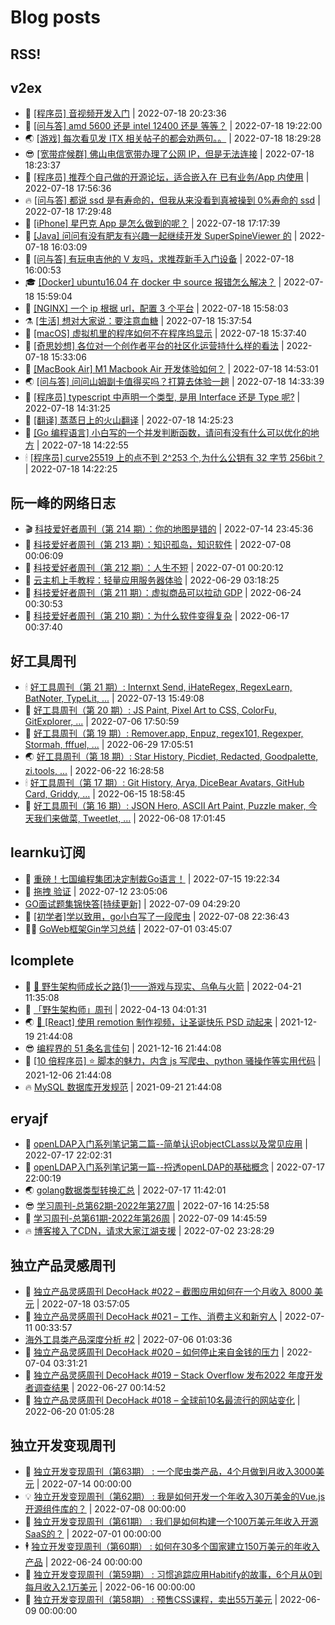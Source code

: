 # Blog posts
## RSS!



## v2ex

<!-- v2ex:START  -->
- 🫶 [[程序员] 音视频开发入门](https://www.v2ex.com/t/867143#reply2) | 2022-07-18 20:23:36 
- 🧰 [[问与答] amd 5600 还是 intel 12400 还是 等等？](https://www.v2ex.com/t/867142#reply14) | 2022-07-18 19:22:00 
- 🌏 [[游戏] 每次看见发 ITX 相关帖子的都会劝两句。。](https://www.v2ex.com/t/867141#reply0) | 2022-07-18 18:29:28 
- 😎 [[宽带症候群] 佛山电信宽带办理了公网 IP，但是无法连接](https://www.v2ex.com/t/867140#reply3) | 2022-07-18 18:23:37 
- 💂 [[程序员] 推荐个自己做的开源论坛，适合嵌入在 已有业务/App 内使用](https://www.v2ex.com/t/867139#reply0) | 2022-07-18 17:56:36 
- 🔥 [[问与答] 都说 ssd 是有寿命的，但我从来没看到真被操到 0%寿命的 ssd](https://www.v2ex.com/t/867138#reply2) | 2022-07-18 17:29:48 
- 🦅 [[iPhone] 星巴克 App 是怎么做到的呢？](https://www.v2ex.com/t/867137#reply11) | 2022-07-18 17:17:39 
- 🙉 [[Java] 问问有没有肥友有兴趣一起继续开发 SuperSpineViewer 的](https://www.v2ex.com/t/867136#reply0) | 2022-07-18 16:03:09 
- 💫 [[问与答] 有玩电吉他的 V 友吗，求推荐新手入门设备](https://www.v2ex.com/t/867135#reply2) | 2022-07-18 16:00:53 
- 🎓 [[Docker] ubuntu16.04 在 docker 中 source 报错怎么解决？](https://www.v2ex.com/t/867134#reply0) | 2022-07-18 15:59:04 
- 🗽 [[NGINX] 一个 ip 根据 url，配置 3 个平台](https://www.v2ex.com/t/867133#reply3) | 2022-07-18 15:58:03 
- ⚗️ [[生活] 想对大家说：要注意血糖](https://www.v2ex.com/t/867130#reply5) | 2022-07-18 15:37:54 
- 🦍 [[macOS] 虚拟机里的程序如何不在程序坞显示](https://www.v2ex.com/t/867129#reply4) | 2022-07-18 15:37:40 
- 🤩 [[奇思妙想] 各位对一个创作者平台的社区化运营持什么样的看法](https://www.v2ex.com/t/867127#reply0) | 2022-07-18 15:33:06 
- 🙉 [[MacBook Air] M1 Macbook Air 开发体验如何？](https://www.v2ex.com/t/867123#reply4) | 2022-07-18 14:53:01 
- 🌏 [[问与答] 问问山姆副卡值得买吗？打算去体验一趟](https://www.v2ex.com/t/867121#reply4) | 2022-07-18 14:33:39 
- 🐘 [[程序员] typescript 中声明一个类型, 是用 Interface 还是 Type 呢?](https://www.v2ex.com/t/867120#reply16) | 2022-07-18 14:31:25 
- 🧰 [[翻译] 蒸蒸日上的火山翻译](https://www.v2ex.com/t/867119#reply1) | 2022-07-18 14:25:23 
- 💃 [[Go 编程语言] 小白写的一个并发判断函数，请问有没有什么可以优化的地方](https://www.v2ex.com/t/867118#reply5) | 2022-07-18 14:22:55 
- 🕯 [[程序员] curve25519 上的点不到 2^253 个,为什么公钥有 32 字节 256bit？](https://www.v2ex.com/t/867117#reply1) | 2022-07-18 14:22:25 <!-- v2ex:END -->

## 阮一峰的网络日志

<!-- ruanyf:START -->
- 🎬 [科技爱好者周刊（第 214 期）：你的地图是错的](http://www.ruanyifeng.com/blog/2022/07/weekly-issue-214.html) | 2022-07-14 23:45:36 
- 💄 [科技爱好者周刊（第 213 期）：知识孤岛，知识软件](http://www.ruanyifeng.com/blog/2022/07/weekly-issue-213.html) | 2022-07-08 00:06:09 
- 🐎 [科技爱好者周刊（第 212 期）：人生不短](http://www.ruanyifeng.com/blog/2022/07/weekly-issue-212.html) | 2022-07-01 00:20:12 
- 🤔 [云主机上手教程：轻量应用服务器体验](http://www.ruanyifeng.com/blog/2022/06/cloud-server-getting-started-tutorial.html) | 2022-06-29 03:18:25 
- 🧠 [科技爱好者周刊（第 211 期）：虚拟商品可以拉动 GDP](http://www.ruanyifeng.com/blog/2022/06/weekly-issue-211.html) | 2022-06-24 00:30:53 
- 🎃 [科技爱好者周刊（第 210 期）：为什么软件变得复杂](http://www.ruanyifeng.com/blog/2022/06/weekly-issue-210.html) | 2022-06-17 00:37:40 <!-- ruanyf:END -->

## 好工具周刊

<!-- bestxtools:START -->
- 🕯 [好工具周刊（第 21 期）: Internxt Send, iHateRegex, RegexLearn, BatNoter, TypeLit, ...](https://discuss-cn.bestxtools.com/d/58/1) | 2022-07-13 15:49:08 
- 🦩 [好工具周刊（第 20 期）: JS Paint, Pixel Art to CSS, ColorFu, GitExplorer, ...](https://discuss-cn.bestxtools.com/d/57/1) | 2022-07-06 17:50:59 
- 🦄 [好工具周刊（第 19 期）: Remover.app, Enpuz, regex101, Regexper, Stormah, fffuel, ...](https://discuss-cn.bestxtools.com/d/56/1) | 2022-06-29 17:05:51 
- 🌏 [好工具周刊（第 18 期）: Star History, Picdiet, Redacted, Goodpalette, zi.tools, ...](https://discuss-cn.bestxtools.com/d/47/1) | 2022-06-22 16:28:58 
- 🕯 [好工具周刊（第 17 期）: Git History, Arya, DiceBear Avatars, GitHub Card, Griddy, ...](https://discuss-cn.bestxtools.com/d/43/1) | 2022-06-15 18:58:45 
- 📝 [好工具周刊（第 16 期）: JSON Hero, ASCII Art Paint, Puzzle maker, 今天我们来做菜, Tweetlet, ...](https://discuss-cn.bestxtools.com/d/42/1) | 2022-06-08 17:01:45 <!-- bestxtools:END -->


## learnku订阅

<!-- learnku:START -->
- 🦅 [重磅！七国编程集团决定制裁Go语言！](https://learnku.com/articles/69766) | 2022-07-15 19:22:34 
- 🦅 [拖拽 验证](https://learnku.com/articles/69652) | 2022-07-12 23:05:06 
-  [GO面试题集锦快答[持续更新]](https://learnku.com/articles/69250) | 2022-07-09 04:29:20 
- 🌈 [[初学者]学以致用，go小白写了一段爬虫](https://learnku.com/go/t/69522) | 2022-07-08 22:36:43 
- 🧑‍🏫 [GoWeb框架Gin学习总结](https://learnku.com/articles/69259) | 2022-07-01 03:45:07 <!-- learnku:END -->



## lcomplete

<!-- lcomplete:START -->
- 🫶 [🐒 野生架构师成长之路&lpar;1&rpar;——游戏与现实、乌龟与火箭](http://codelc.com/post/growup/s01/) | 2022-04-21 11:35:08 
- 🧰 [「野生架构师」周刊](http://codelc.com/post/essay/%E9%87%8E%E7%94%9F%E6%9E%B6%E6%9E%84%E5%B8%88%E5%91%A8%E5%88%8A%E4%BB%8B%E7%BB%8D/) | 2022-04-13 04:01:31 
- 🌏 [🎄 [React] 使用 remotion 制作视频，让圣诞快乐 PSD 动起来](http://codelc.com/post/dev/js/remotion/) | 2021-12-19 21:44:08 
- 😎 [编程界的 51 条名言佳句](http://codelc.com/post/dev/thinking/quotes/) | 2021-12-16 21:44:08 
- 💂 [[10 倍程序员] ⭐ 脚本的魅力，内含 js 写爬虫、python 骚操作等实用代码](http://codelc.com/post/dev/10x/script/) | 2021-12-06 21:44:08 
- 🔥 [MySQL 数据库开发规范](http://codelc.com/post/dev/db/mysql_standard/) | 2021-09-21 21:44:08 <!-- lcomplete:END -->

## eryajf

<!-- eryajf:START -->
- 🫶 [openLDAP入门系列笔记第二篇--简单认识objectCLass以及常见应用](https://wiki.eryajf.net/pages/ea10fa/) | 2022-07-17 22:02:31 
- 🧰 [openLDAP入门系列笔记第一篇--捋透openLDAP的基础概念](https://wiki.eryajf.net/pages/aa0651/) | 2022-07-17 22:00:19 
- 🌏 [golang数据类型转换汇总](https://wiki.eryajf.net/pages/33a476/) | 2022-07-17 11:42:01 
- 😎 [学习周刊-总第62期-2022年第27周](https://wiki.eryajf.net/pages/4a06ab/) | 2022-07-16 14:25:58 
- 💂 [学习周刊-总第61期-2022年第26周](https://wiki.eryajf.net/pages/703307/) | 2022-07-09 14:45:59 
- 🔥 [博客接入了CDN，请求大家江湖支援](https://wiki.eryajf.net/pages/5f559d/) | 2022-07-02 23:28:29 <!-- eryajf:END -->



## 独立产品灵感周刊

<!-- DecoHack:START -->
- 🦣 [独立产品灵感周刊 DecoHack #022 – 截图应用如何在一个月收入 8000 美元](https://www.decohack.com/Post/774) | 2022-07-18 03:57:05 
- 🤡 [独立产品灵感周刊 DecoHack #021 – 工作、消费主义和新穷人](https://www.decohack.com/Post/753) | 2022-07-11 00:33:57 
-  [海外工具类产品深度分析 #2](https://www.decohack.com/Post/746) | 2022-07-06 01:03:36 
- 🐲 [独立产品灵感周刊 DecoHack #020 – 如何停止来自金钱的压力](https://www.decohack.com/Post/728) | 2022-07-04 03:31:21 
- 🦅 [独立产品灵感周刊 DecoHack #019 – Stack Overflow 发布2022 年度开发者调查结果](https://www.decohack.com/Post/699) | 2022-06-27 00:14:52 
- 🧰 [独立产品灵感周刊 DecoHack #018 – 全球前10名最流行的网站变化](https://www.decohack.com/Post/680) | 2022-06-20 01:05:28 <!-- DecoHack:END -->

## 独立开发变现周刊

<!-- easyindie:START -->
- 💂 [独立开发变现周刊（第63期） : 一个爬虫类产品，4个月做到月收入3000美元](https://www.ezindie.com/weekly/issue-63) | 2022-07-14 00:00:00 
- 💡 [独立开发变现周刊（第62期） : 我是如何开发一个年收入30万美金的Vue.js开源组件库的？](https://www.ezindie.com/weekly/issue-62) | 2022-07-08 00:00:00 
- 🌋 [独立开发变现周刊（第61期） : 我们是如何构建一个100万美元年收入开源SaaS的？](https://www.ezindie.com/weekly/issue-61) | 2022-07-01 00:00:00 
- 🕴 [独立开发变现周刊（第60期） : 如何在30多个国家建立150万美元的年收入产品](https://www.ezindie.com/weekly/issue-60) | 2022-06-24 00:00:00 
- 🎊 [独立开发变现周刊（第59期） : 习惯追踪应用Habitify的故事，6个月从0到每月收入2.1万美元](https://www.ezindie.com/weekly/issue-59) | 2022-06-16 00:00:00 
- 🤔 [独立开发变现周刊（第58期） : 预售CSS课程，卖出55万美元](https://www.ezindie.com/weekly/issue-58) | 2022-06-09 00:00:00 <!-- easyindie:END -->



